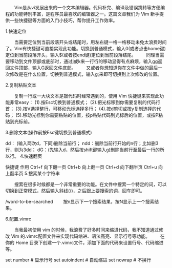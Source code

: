   Vim是从vi发展出来的一个文本编辑器。代码补完、编译及错误跳转等方便编程的功能特别丰富，是程序员最喜欢的编辑器之一。这篇文章我们为 Vim 新手提供一些快捷键等方面的入门小技巧，帮你提升工作效率。

1.快速定位

  当需要定位到当前段落开头或结尾时，用左右键一格一格移动未免太浪费时间了。Vim有快捷键可直接实现此功能。切换到普通模式，输入0(或者点击home键)定位到当前段落开头，输入$(或者按end键)定位到当前段落结尾。
  同理当需要移动到文件顶部或底部时，通过j或k来一行行的移动显得有点麻烦，输入gg返回文件顶部，输入G返回文件底部。
  又或者你想知道你在文件中做的最后一次修改是在什么位置，切换到普通模式，输入g;来即可切换到上次修改的位置。

2.复制粘贴文本

  复制一行或一大块文本是敲代码时经常遇到的，使用 Vim 快捷键来实现此功能非常easy：
(1).按Esc切换到普通模式；
(2).把光标移到你需要复制的代码行首；
(3).按V选择整行，可移动光标选择多行；
(4).按d剪切或按y复制选择的代码；
(5).移动光标到你需要粘贴的位置，按p粘贴代码到光标后的位置，或按P粘贴到光标前。

3.删除文本(操作前按Esc键切换到普通模式)

dd： (输入两次d，下同)删除当前行；
ndd：删除当前行开始的n行；比如删3行，则为3dd；
dG：(先输入d，然后按shift键输入g)删除当前行至最后一行的所以行。
4.快速翻页

快捷键	作用
Ctrl+f	向下翻一页
Ctrl+b	向上翻一页
Ctrl+d	向下翻半页
Ctrl+u	向上翻半页
5.搜索某个字符串

  搜索在很多时候都是一个非常重要的功能。在文件中搜索一个特定的词，可以切换到正常模式，然后输入斜线(/)，之后跟上要搜索的词，回车即可。

  /word-to-be-searched
  按n显示下一个搜索结果，按N显示上一个搜索结果。

6.配置.vimrc

  当我最初使用 vim 的时候，我浪费了好多时间来缩进代码，我不知道通过修改 Vim 的.vimrc配置文件来实现代码缩进、语法高亮、显示行号等功能。
  在你的 Home 目录下创建一个.vimrc文件，添加下面的代码来设置行号、代码缩进等。

  set number # 显示行号
  set autoindent # 自动缩进
  set nowrap # 不换行
 